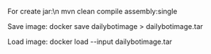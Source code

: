 For create jar:\n
mvn clean compile assembly:single

Save image:
docker save dailybotimage > dailybotimage.tar

Load image:
docker load --input dailybotimage.tar
